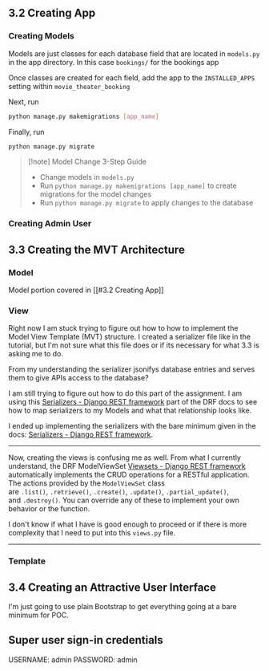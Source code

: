 ## 3.2 Creating App
### Creating Models
Models are just classes for each database field that are located in `models.py` in the app directory. In this case `bookings/` for the bookings app

Once classes are created for each field, add the app to the `INSTALLED_APPS` setting within `movie_theater_booking`

Next, run 
```bash 
python manage.py makemigrations [app_name]
```

Finally, run
```bash
python manage.py migrate
```

>[!note] Model Change 3-Step Guide
>- Change models in `models.py`
>- Run `python manage.py makemigrations [app_name]` to create migrations for the model changes
>- Run `python manage.py migrate` to apply changes to the database

### Creating Admin User

## 3.3  Creating the MVT Architecture
### Model
Model portion covered in [[#3.2 Creating App]]

### View
Right now I am stuck trying to figure out how to how to implement the Model View Template (MVT) structure. I created a serializer file like in the tutorial, but I'm not sure what this file does or if its necessary for what 3.3 is asking me to do.

From my understanding the serializer jsonifys database entries and serves them to give APIs access to the database?

I am still trying to figure out how to do this part of the assignment. I am using this [Serializers - Django REST framework](https://www.django-rest-framework.org/api-guide/serializers/#modelserializer) part of the DRF docs to see how to map serializers to my Models and what that relationship looks like.

I ended up implementing the serializers with the bare minimum given in the docs: [Serializers - Django REST framework](https://www.django-rest-framework.org/api-guide/serializers/#specifying-which-fields-to-include).

----

Now, creating the views is confusing me as well. From what I currently understand, the DRF ModelViewSet [Viewsets - Django REST framework](https://www.django-rest-framework.org/api-guide/viewsets/#modelviewset) automatically implements the CRUD operations for a RESTful application. The actions provided by the `ModelViewSet` class are `.list()`, `.retrieve()`, `.create()`, `.update()`, `.partial_update()`, and `.destroy()`. You can override any of these to implement your own behavior or the function. 

I don't know if what I have is good enough to proceed or if there is more complexity that I need to put into this `views.py` file. 

---
### Template

## 3.4 Creating an Attractive User Interface
I'm just going to use plain Bootstrap to get everything going at a bare minimum for POC.

## Super user sign-in credentials 
USERNAME: admin
PASSWORD: admin